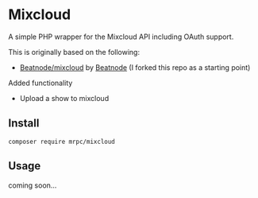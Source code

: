 # Mixcloud
A simple PHP wrapper for the Mixcloud API including OAuth support.

This is originally based on the following:

* [Beatnode/mixcloud](https://github.com/Beatnode/mixcloud) by [Beatnode](https://github.com/Beatnode) (I forked this repo as a starting point)

Added functionality

* Upload a show to mixcloud

## Install

```
composer require mrpc/mixcloud
```


## Usage

coming soon...